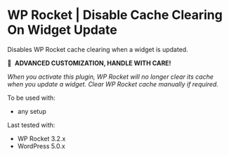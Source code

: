 # WP Rocket | Disable Cache Clearing On Widget Update

Disables WP Rocket cache clearing when a widget is updated.

🚧&#160;&#160;**ADVANCED CUSTOMIZATION, HANDLE WITH CARE!**

_When you activate this plugin, WP Rocket will no longer clear its cache when you update a widget. Clear WP Rocket cache manually if required._

To be used with:
* any setup

Last tested with:
* WP Rocket 3.2.x
* WordPress 5.0.x
